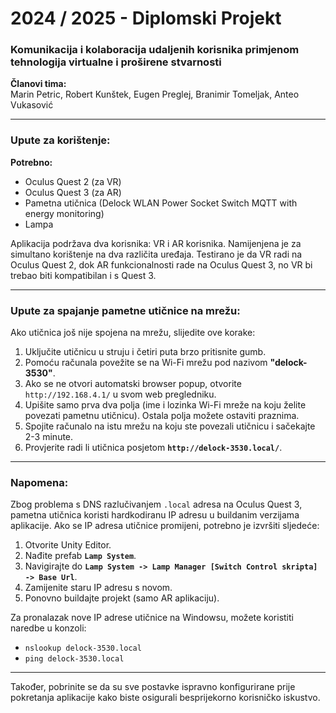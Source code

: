 # **2024 / 2025 - Diplomski Projekt**
### **Komunikacija i kolaboracija udaljenih korisnika primjenom tehnologija virtualne i proširene stvarnosti**

**Članovi tima:**  
Marin Petric, Robert Kunštek, Eugen Preglej, Branimir Tomeljak, Anteo Vukasović

---

### **Upute za korištenje:**

**Potrebno:**
- Oculus Quest 2 (za VR)
- Oculus Quest 3 (za AR)
- Pametna utičnica (Delock WLAN Power Socket Switch MQTT with energy monitoring)
- Lampa

Aplikacija podržava dva korisnika: VR i AR korisnika. Namijenjena je za simultano korištenje na dva različita uređaja. Testirano je da VR radi na Oculus Quest 2, dok AR funkcionalnosti rade na Oculus Quest 3, no VR bi trebao biti kompatibilan i s Quest 3.

---

### **Upute za spajanje pametne utičnice na mrežu:**

Ako utičnica još nije spojena na mrežu, slijedite ove korake:

1. Uključite utičnicu u struju i četiri puta brzo pritisnite gumb.
2. Pomoću računala povežite se na Wi-Fi mrežu pod nazivom **"delock-3530"**.
3. Ako se ne otvori automatski browser popup, otvorite `http://192.168.4.1/` u svom web pregledniku.
4. Upišite samo prva dva polja (ime i lozinka Wi-Fi mreže na koju želite povezati pametnu utičnicu). Ostala polja možete ostaviti praznima.
5. Spojite računalo na istu mrežu na koju ste povezali utičnicu i sačekajte 2-3 minute.
6. Provjerite radi li utičnica posjetom **`http://delock-3530.local/`**.

---

### **Napomena:**

Zbog problema s DNS razlučivanjem `.local` adresa na Oculus Quest 3, pametna utičnica koristi hardkodiranu IP adresu u buildanim verzijama aplikacije. Ako se IP adresa utičnice promijeni, potrebno je izvršiti sljedeće:

1. Otvorite Unity Editor.
2. Nađite prefab **`Lamp System`**.
3. Navigirajte do **`Lamp System -> Lamp Manager [Switch Control skripta] -> Base Url`**.
4. Zamijenite staru IP adresu s novom.
5. Ponovno buildajte projekt (samo AR aplikaciju).

Za pronalazak nove IP adrese utičnice na Windowsu, možete koristiti naredbe u konzoli:

- `nslookup delock-3530.local`
- `ping delock-3530.local`

---

Također, pobrinite se da su sve postavke ispravno konfigurirane prije pokretanja aplikacije kako biste osigurali besprijekorno korisničko iskustvo. 
